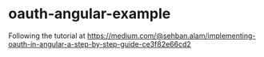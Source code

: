 # oauth-angular-example
Following the tutorial at https://medium.com/@sehban.alam/implementing-oauth-in-angular-a-step-by-step-guide-ce3f82e66cd2
